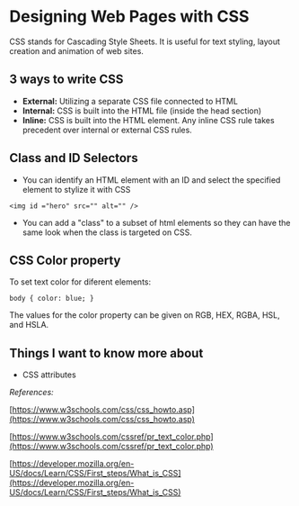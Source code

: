 # Designing Web Pages with CSS

CSS stands for Cascading Style Sheets. It is useful for text styling, layout creation and animation of web sites.

## 3 ways to write CSS

- **External:** Utilizing a separate CSS file connected to HTML
- **Internal:** CSS is built into the HTML file (inside the head section)
- **Inline:** CSS is built into the HTML element. Any inline CSS rule takes precedent over internal or external CSS rules.

## Class and ID Selectors

- You can identify an HTML element with an ID and select the specified element to stylize it with CSS

`<img id ="hero" src="" alt="" />`

- You can add a "class" to a subset of html elements so they can have the same look when the class is targeted on CSS.

## CSS Color property

To set text color for diferent elements:

`body {
  color: blue;
}`

The values for the color property can be given on RGB, HEX, RGBA, HSL, and HSLA.

## Things I want to know more about

- CSS attributes

*References:*

[https://www.w3schools.com/css/css_howto.asp](https://www.w3schools.com/css/css_howto.asp)

[https://www.w3schools.com/cssref/pr_text_color.php](https://www.w3schools.com/cssref/pr_text_color.php)

[https://developer.mozilla.org/en-US/docs/Learn/CSS/First_steps/What_is_CSS](https://developer.mozilla.org/en-US/docs/Learn/CSS/First_steps/What_is_CSS)

